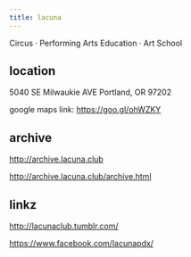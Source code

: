```yaml
---
title: lacuna
---
```


Circus · Performing Arts Education · Art School

location
--------

5040 SE Milwaukie AVE Portland, OR 97202

google maps link: <https://goo.gl/ohWZKY>

archive
-------

<http://archive.lacuna.club>

<http://archive.lacuna.club/archive.html>

linkz
-----

<http://lacunaclub.tumblr.com/>

<https://www.facebook.com/lacunapdx/>

